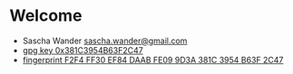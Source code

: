 # Welcome

* Sascha Wander <sascha.wander@gmail.com>
* [gpg key 0x381C3954B63F2C47](https://raw.githubusercontent.com/wandsas/wandsas.github.io/master/mykey.pub.asc)
* [fingerprint F2F4 FF30 EF84 DAAB FE09  9D3A 381C 3954 B63F 2C47](https://raw.githubusercontent.com/wandsas/wandsas.github.io/master/mykey.pub.asc)
